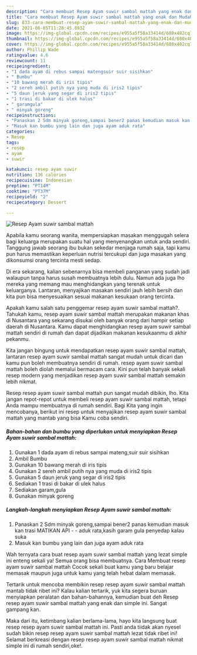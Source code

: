 ```yaml
---
description: "Cara membuat Resep Ayam suwir sambal mattah yang enak dan Mudah Dibuat"
title: "Cara membuat Resep Ayam suwir sambal mattah yang enak dan Mudah Dibuat"
slug: 833-cara-membuat-resep-ayam-suwir-sambal-mattah-yang-enak-dan-mudah-dibuat
date: 2021-06-05T11:28:45.893Z
image: https://img-global.cpcdn.com/recipes/e955a5f58a33414d/680x482cq70/resep-ayam-suwir-sambal-mattah-foto-resep-utama.jpg
thumbnail: https://img-global.cpcdn.com/recipes/e955a5f58a33414d/680x482cq70/resep-ayam-suwir-sambal-mattah-foto-resep-utama.jpg
cover: https://img-global.cpcdn.com/recipes/e955a5f58a33414d/680x482cq70/resep-ayam-suwir-sambal-mattah-foto-resep-utama.jpg
author: Phillip Wade
ratingvalue: 4.6
reviewcount: 11
recipeingredient:
- "1 dada ayam di rebus sampai matengsuir suir sisihkan"
- " Bumbu"
- "10 bawang merah di iris tipis"
- "2 sereh ambil putih nya yang muda di iris2 tipis"
- "5 daun jeruk yang segar di iris2 tipis"
- "1 trasi di bakar di ulek halus"
- " garamgula"
- " minyak goreng"
recipeinstructions:
- "Panaskan 2 Sdm minyak goreng,sampai bener2 panas kemudian masuk kan trasi MATIKAN API   aduk rata,kasih garam gula penyedap kalau suka"
- "Masuk kan bumbu yang lain dan juga ayam aduk rata"
categories:
- Resep
tags:
- resep
- ayam
- suwir

katakunci: resep ayam suwir 
nutrition: 136 calories
recipecuisine: Indonesian
preptime: "PT14M"
cooktime: "PT37M"
recipeyield: "2"
recipecategory: Dessert

---
```



![Resep Ayam suwir sambal mattah](https://img-global.cpcdn.com/recipes/e955a5f58a33414d/680x482cq70/resep-ayam-suwir-sambal-mattah-foto-resep-utama.jpg)

Apabila kamu seorang wanita, mempersiapkan masakan menggugah selera bagi keluarga merupakan suatu hal yang menyenangkan untuk anda sendiri. Tanggung jawab seorang ibu bukan sekedar menjaga rumah saja, tapi kamu pun harus memastikan keperluan nutrisi tercukupi dan juga masakan yang dikonsumsi orang tercinta mesti sedap.

Di era  sekarang, kalian sebenarnya bisa membeli panganan yang sudah jadi walaupun tanpa harus susah membuatnya lebih dulu. Namun ada juga lho mereka yang memang mau menghidangkan yang terenak untuk keluarganya. Lantaran, menyajikan masakan sendiri jauh lebih bersih dan kita pun bisa menyesuaikan sesuai makanan kesukaan orang tercinta. 



Apakah kamu salah satu penggemar resep ayam suwir sambal mattah?. Tahukah kamu, resep ayam suwir sambal mattah merupakan makanan khas di Nusantara yang sekarang disukai oleh banyak orang dari hampir setiap daerah di Nusantara. Kamu dapat menghidangkan resep ayam suwir sambal mattah sendiri di rumah dan dapat dijadikan makanan kesukaanmu di akhir pekanmu.

Kita jangan bingung untuk mendapatkan resep ayam suwir sambal mattah, lantaran resep ayam suwir sambal mattah sangat mudah untuk dicari dan kamu pun boleh membuatnya sendiri di rumah. resep ayam suwir sambal mattah boleh diolah memalui bermacam cara. Kini pun telah banyak sekali resep modern yang menjadikan resep ayam suwir sambal mattah semakin lebih nikmat.

Resep resep ayam suwir sambal mattah pun sangat mudah dibikin, lho. Kita jangan repot-repot untuk membeli resep ayam suwir sambal mattah, tetapi Anda mampu membuatnya di rumah sendiri. Bagi Kita yang ingin mencobanya, berikut ini resep untuk menyajikan resep ayam suwir sambal mattah yang mantab yang bisa Kamu coba sendiri.

<!--inarticleads1-->

##### Bahan-bahan dan bumbu yang diperlukan untuk menyiapkan Resep Ayam suwir sambal mattah:

1. Gunakan 1 dada ayam di rebus sampai mateng,suir suir sisihkan
1. Ambil  Bumbu
1. Gunakan 10 bawang merah di iris tipis
1. Gunakan 2 sereh ambil putih nya yang muda di iris2 tipis
1. Gunakan 5 daun jeruk yang segar di iris2 tipis
1. Sediakan 1 trasi di bakar di ulek halus
1. Sediakan  garam,gula
1. Gunakan  minyak goreng




<!--inarticleads2-->

##### Langkah-langkah menyiapkan Resep Ayam suwir sambal mattah:

1. Panaskan 2 Sdm minyak goreng,sampai bener2 panas kemudian masuk kan trasi MATIKAN API  -  - aduk rata,kasih garam gula penyedap kalau suka
1. Masuk kan bumbu yang lain dan juga ayam aduk rata




Wah ternyata cara buat resep ayam suwir sambal mattah yang lezat simple ini enteng sekali ya! Semua orang bisa membuatnya. Cara Membuat resep ayam suwir sambal mattah Cocok sekali buat kamu yang baru belajar memasak maupun juga untuk kamu yang telah hebat dalam memasak.

Tertarik untuk mencoba membikin resep resep ayam suwir sambal mattah mantab tidak ribet ini? Kalau kalian tertarik, yuk kita segera buruan menyiapkan peralatan dan bahan-bahannya, kemudian buat deh Resep resep ayam suwir sambal mattah yang enak dan simple ini. Sangat gampang kan. 

Maka dari itu, ketimbang kalian berlama-lama, hayo kita langsung buat resep resep ayam suwir sambal mattah ini. Pasti anda tiidak akan nyesel sudah bikin resep resep ayam suwir sambal mattah lezat tidak ribet ini! Selamat berkreasi dengan resep resep ayam suwir sambal mattah nikmat simple ini di rumah sendiri,oke!.

